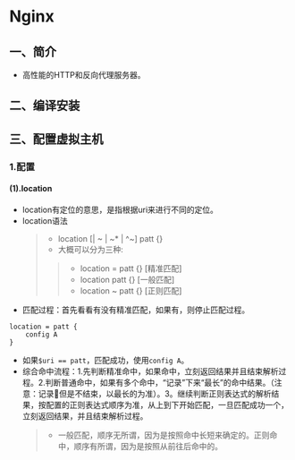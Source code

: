Nginx
===============

## 一、简介
* 高性能的HTTP和反向代理服务器。

## 二、编译安装

## 三、配置虚拟主机
 
### 1.配置

#### (1).location
* location有定位的意思，是指根据uri来进行不同的定位。
* location语法
    > * location [| ~ | ~* | ^~] patt {}
    > * 大概可以分为三种:
    >> * location = patt {} [精准匹配]
    >> * location patt {} [一般匹配]
    >> * location ~ patt {} [正则匹配]
* 匹配过程：首先看看有没有精准匹配，如果有，则停止匹配过程。
```
location = patt {
    config A
}
```
* 如果`$uri == patt`，匹配成功，使用`config A`。
* 综合命中流程：1.先判断精准命中，如果命中，立刻返回结果并且结束解析过程。2.判断普通命中，如果有多个命中，“记录”下来“最长”的命中结果。（注意：记录但是不结束，以最长的为准）。3。继续判断正则表达式的解析结果，按配置的正则表达式顺序为准，从上到下开始匹配，一旦匹配成功一个，立刻返回结果，并且结束解析过程。
    > * 一般匹配，顺序无所谓，因为是按照命中长短来确定的。正则命中，顺序有所谓，因为是按照从前往后命中的。
